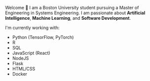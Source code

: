 Welcome 👋 I am a Boston University student pursuing a Master of Engineering in Systems Engineering. I am passionate about **Artificial Intelligence**, **Machine Learning**, and **Software Development**.

I'm currently working with:

- Python (TensorFlow, PyTorch)
- R
- SQL
- JavaScript (React)
- NodeJS
- Flask
- HTML/CSS
- Docker